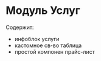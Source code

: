 # Модуль Услуг

Содержит:
 - инфоблок услуги
 - кастомное св-во таблица
 - простой компонен прайс-лист

